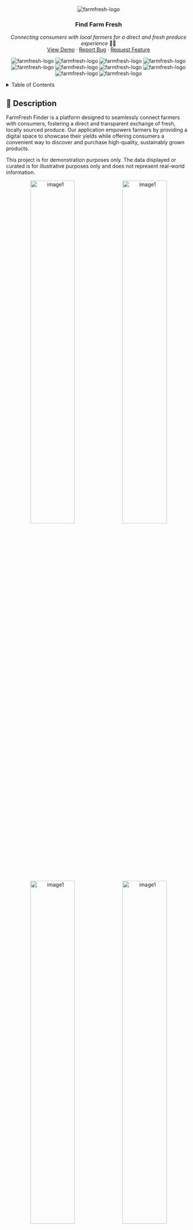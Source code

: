&nbsp;

<p display="flex" align="center" justify="center">
    <img src="https://github.com/Ktn-mariam/FarmFresh-Finder/assets/113761859/148e7c5a-ad43-480c-bb06-725f77eae9df" alt="farmfresh-logo" />
    <h3 align="center">Find Farm Fresh</h3>
</p>
<p align="center">
    <em>Connecting consumers with local farmers for a direct and fresh produce experience</em> 🧑‍🌾
    <br/>
    <a href="">View Demo</a>
    ·
    <a href="https://github.com/Ktn-mariam/FarmFresh-Finder/issues">Report Bug</a>
    ·
    <a href="https://github.com/Ktn-mariam/FarmFresh-Finder/issues">Request Feature</a>
    <div display="flex" align="center">
      <img src="https://img.shields.io/badge/TypeScript-007ACC?style=for-the-badge&logo=typescript&logoColor=white" alt="farmfresh-logo" />
      <img src="https://img.shields.io/badge/React-20232A?style=for-the-badge&logo=react&logoColor=61DAFB" alt="farmfresh-logo" />
      <img src="https://img.shields.io/badge/React_Router-CA4245?style=for-the-badge&logo=react-router&logoColor=white" alt="farmfresh-logo" />
      <img src="https://img.shields.io/badge/Material%20UI-007FFF?style=for-the-badge&logo=mui&logoColor=white" alt="farmfresh-logo" />
      <img src="https://img.shields.io/badge/Tailwind_CSS-38B2AC?style=for-the-badge&logo=tailwind-css&logoColor=white" alt="farmfresh-logo" />
      <img src="https://img.shields.io/badge/Node%20js-339933?style=for-the-badge&logo=nodedotjs&logoColor=white" alt="farmfresh-logo" />
      <img src="https://img.shields.io/badge/Express%20js-000000?style=for-the-badge&logo=express&logoColor=white" alt="farmfresh-logo" />
      <img src="https://img.shields.io/badge/MongoDB-4EA94B?style=for-the-badge&logo=mongodb&logoColor=white" alt="farmfresh-logo" />
      <img src="https://img.shields.io/badge/Cloudinary-3448C5?style=for-the-badge&logo=Cloudinary&logoColor=white" alt="farmfresh-logo" />
      <img src="https://img.shields.io/badge/Vercel-000000?style=for-the-badge&logo=vercel&logoColor=white" alt="farmfresh-logo" />
    </div>
  </p>

<details>
  <summary>Table of Contents</summary>
  <ol>
    <li>
      <a href="#about-the-project">About The Project</a>
      <ul>
        <li><a href="#built-with">Built With</a></li>
      </ul>
    </li>
    <li>
      <a href="#getting-started">Getting Started</a>
      <ul>
        <li><a href="#prerequisites">Prerequisites</a></li>
        <li><a href="#installation">Installation</a></li>
      </ul>
    </li>
    <li><a href="#usage">Usage</a></li>
    <li><a href="#roadmap">Roadmap</a></li>
    <li><a href="#contributing">Contributing</a></li>
    <li><a href="#license">License</a></li>
    <li><a href="#contact">Contact</a></li>
    <li><a href="#acknowledgments">Acknowledgments</a></li>
  </ol>
</details>

## 🧐 Description

FarmFresh Finder is a platform designed to seamlessly connect farmers with consumers, fostering a direct and transparent exchange of fresh, locally sourced produce. Our application empowers farmers by providing a digital space to showcase their yields while offering consumers a convenient way to discover and purchase high-quality, sustainably grown products.

<p>This project is for demonstration purposes only. The data displayed or curated is for illustrative purposes only and does not represent real-world information.</p>

<div display="flex" align="center">
       <img src="https://github.com/user-attachments/assets/48ec8886-4a44-47cc-916c-ff35af453c82" alt="image1" width="49%"/>
       <img src="https://github.com/user-attachments/assets/ca45ba1b-c05b-4886-8456-144e740b3fe6" alt="image1" width="49%"/>
</div>

<div display="flex" align="center">
       <img src="https://github.com/user-attachments/assets/b53ab44b-35de-4df1-b012-9dc2a55d0d4c" alt="image1" width="49%"/>
       <img src="https://github.com/user-attachments/assets/ea6b53d8-d8f0-4fc3-8a81-76b193e717e3" alt="image1" width="49%"/>
</div>

<div display="flex" align="center">
    <img src="https://github.com/user-attachments/assets/0f109b2f-8fc9-4922-aae4-724240f2da00" alt="image1" width="49%"/>
    <img src="https://github.com/user-attachments/assets/e94bd2aa-55fa-4c2b-af1b-8213653eafa1" alt="image1" width="49%"/>
</div>

<div display="flex" align="center">
    <img src="https://github.com/user-attachments/assets/a899482c-55e0-44e4-9394-047cd530ec99" alt="image1" width="49%"/>
    <img src="https://github.com/user-attachments/assets/6fb27a5e-48ec-494f-bbf4-79bf6277abc1" alt="image2" width="49%"/>
</div>

## 🖥️ Prerequisites

## ⚙️ Installation

## 📚 Envirnoment variables

## ▶️ Run the project

<p align="right"><a href="#readme-top">back to top</a></p>

## 💡 Features

### As a consumer, you can:

- Discover fresh farm produce with doorstep delivery.
- Connect with local farmers, explore profiles, and access contact information.
- Leave and read reviews for transparent, trustworthy relationships.
- Join for free, enjoying an open marketplace for farmers and consumers.

### As a farmer, you can:

- Expand your market, and sell directly to consumers beyond local markets.
- Tailor product offerings, pricing, and promotions for market demands and consumer preferences.
- Collect valuable consumer feedback for continuous improvement in product quality and farming practices.
- Utilize a 30-day sales graph to track daily sales, gaining valuable insights.
- Showcase products online for visibility, even without delivery services.

<p align="right"><a href="#readme-top">back to top</a></p>

## 🤖 Technologies Used

## 🛠️ Schema Design

<p align="right"><a href="#readme-top">back to top</a></p>

## 🚧 API Documentation

### 1. 🛡️ Authentication Routes

| Action                                            |                 Route                 |   Method |
| :------------------------------------------------ | :-----------------------------------: | -------: |
| User login for farmers and Consumers              |          `api/v1/auth/login`          | **POST** |
| Checks if email is already registered             | `api/v1/auth/userExists/email/:email` |  **GET** |
| Checks if name is already registered              |  `api/v1/auth/userExists/name/:name`  |  **GET** |
| Register Farmer                                   |     `api/v1/auth/register/farmer`     | **POST** |
| Register Consumer                                 |    `api/v1/auth/register/consumer`    | **POST** |
| Gets User Profile Information if token is present |             `api/v1/auth`             |  **GET** |

### 2. 🧑‍🌾 Farmer Routes

| Action                         |                Route                |    Method |
| :----------------------------- | :---------------------------------: | --------: |
| Gets products of Farmer        | `api/v1/farmers/:farmerID/products` |   **GET** |
| Add comment to Farmer          | `api/v1/farmers/:farmerID/comments` | **PATCH** |
| Get Farmer profile information |     `api/v1/farmers/:farmerID`      |   **GET** |
| Update Farmer                  |          `api/v1/farmers/`          | **PATCH** |

### 3. 👨 Consumer Routes

| Action                                         |               Route               |    Method |
| :--------------------------------------------- | :-------------------------------: | --------: |
| Gets products in shopping cart of Consumer     |  `api/v1/consumers/shoppingCart`  |   **GET** |
| Adds farmer to following list of Consumer      |  `api/v1/consumers/followFarmer`  | **PATCH** |
| Removes farmer from following list of Consumer | `api/v1/consumers/unFollowFarmer` | **PATCH** |
| Get Consumer profile Information               |  `api/v1/consumers/:consumerID`   |   **GET** |
| Update Consumer                                |        `api/v1/consumers`         | **PATCH** |

### 4. 🌾 Product Routes

| Action                                |                       Route                       |     Method |
| :------------------------------------ | :-----------------------------------------------: | ---------: |
| Get All Products                      |                `api/v1/products/`                 |    **GET** |
| Add Product                           |                `api/v1/products/`                 |   **POST** |
| Get Top Rated Products                |        `api/v1/products/topRatedProducts`         |    **GET** |
| Get Discounted Products               |       `api/v1/products/discountedProducts`        |    **GET** |
| Get Recently added products of Farmer | `api/v1/products/lastThirtyDayProducts/:farmerID` |    **GET** |
| Get Product Detail                    |           `api/v1/products/:productID`            |    **GET** |
| Delete Product                        |           `api/v1/products/:productID`            | **DELETE** |
| Update Product                        |           `api/v1/products/:productID`            |  **PATCH** |
| Get Products of Category              |    `api/v1/products/category/:parentCategory`     |    **GET** |
| Get Product Detail for Order          |     `api/v1/products/orderDetail/:productID`      |    **GET** |

### 5. 🚚 Order Routes

| Action                                |                  Route                   |     Method |
| :------------------------------------ | :--------------------------------------: | ---------: |
| Get Orders of User                    |             `api/v1/orders/`             |    **GET** |
| Add Order                             |             `api/v1/orders/`             |   **POST** |
| Get Orders that need Review           |       `api/v1/orders/reviewOrders`       |    **GET** |
| Get Earning stats of Farmer For Graph | `api/v1/orders/getEarningsForLast30Days` |    **GET** |
| Update Order                          |         `api/v1/orders/:orderID`         |  **PATCH** |
| Delete Order                          |         `api/v1/orders/:orderID`         | **DELETE** |

### 6. 💬 Comment Routes

| Action                             |                   Route                    |  Method |
| :--------------------------------- | :----------------------------------------: | ------: |
| Get Number of Comments for Farmer  |  `api/v1/comments/farmer/:farmerID/count`  | **GET** |
| Get Comments of Farmer             |    `api/v1/comments//farmer/:farmerID`     | **GET** |
| Get Number of Comments for Product | `api/v1/comments/product/:productID/count` | **GET** |
| Get Comments of Product            |    `api/v1/comments/product/:productID`    | **GET** |

<p align="right"><a href="#readme-top">back to top</a></p>

## 🔗 Deployment

<p align="right"><a href="#readme-top">back to top</a></p>
